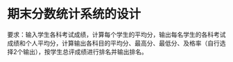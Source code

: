 # 期末分数统计系统的设计

要求：输入学生各科考试成绩，计算每个学生的平均分，输出每名学生的各科考试成绩和个人平均分，计算输出各科目的平均分、最高分、最低分、及格率（自行选择2个输出），按学生总评成绩进行排名并输出排名。